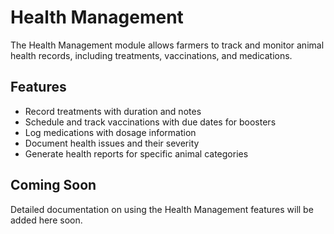 # Health Management

The Health Management module allows farmers to track and monitor animal health records, including treatments, vaccinations, and medications.

## Features

- Record treatments with duration and notes
- Schedule and track vaccinations with due dates for boosters
- Log medications with dosage information
- Document health issues and their severity
- Generate health reports for specific animal categories

## Coming Soon

Detailed documentation on using the Health Management features will be added here soon. 